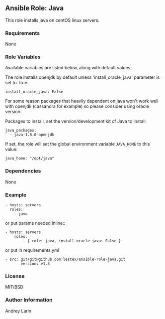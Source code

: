 ## Ansible Role: Java

This role installs java on centOS linux servers.

### Requirements

None

### Role Variables

Available variables are listed below, along with default values:

The role installs openjdk by default unless 'install_oracle_java' parameter is set to True.

    install_oracle_java: False

For some reason packages that heavily dependent on java won't work well with openjdk (cassandra for example) so please consider using oracle version.

Packages to install, set the version/development kit of Java to install:

    java_packages:
      - java-1.8.0-openjdk

If set, the role will set the global environment variable `JAVA_HOME` to this value:

    java_home: "/opt/java"

### Dependencies

None

### Example

    - hosts: servers
      roles:
        - java

or put params needed inline::

    - hosts: servers
        roles:
            - { role: java, install_oracle_java: False }

or put in requirements.yml

    - src: git+git@github.com:lestex/ansible-role-java.git
           version: v1.3

### License

MIT/BSD

### Author Information

Andrey Larin